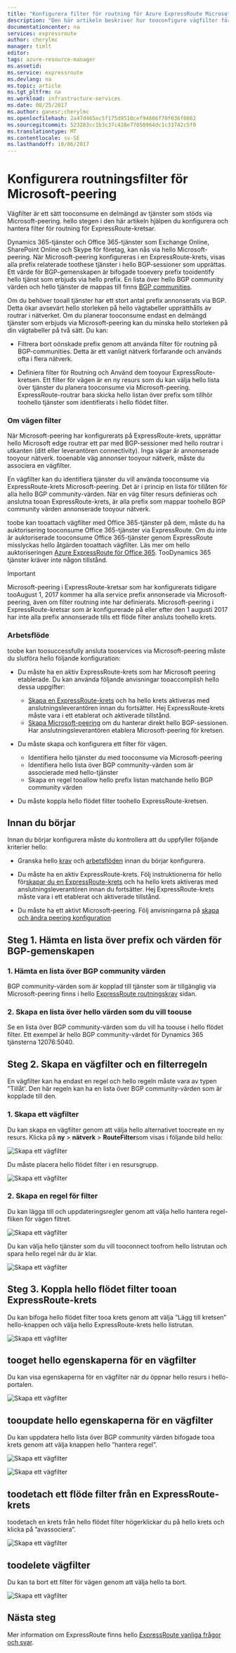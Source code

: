 ```yaml
---
title: "Konfigurera filter för routning för Azure ExpressRoute Microsoft peering: Portal | Microsoft Docs"
description: "Den här artikeln beskriver hur tooconfigure vägfilter för att använda Microsoft Peering hello Azure-portalen"
documentationcenter: na
services: expressroute
author: cherylmc
manager: timlt
editor: 
tags: azure-resource-manager
ms.assetid: 
ms.service: expressroute
ms.devlang: na
ms.topic: article
ms.tgt_pltfrm: na
ms.workload: infrastructure-services
ms.date: 08/25/2017
ms.author: ganesr;cherylmc
ms.openlocfilehash: 2a47d465ec5f175d9510cef94606f70f036f0862
ms.sourcegitcommit: 523283cc1b3c37c428e77850964dc1c33742c5f0
ms.translationtype: MT
ms.contentlocale: sv-SE
ms.lasthandoff: 10/06/2017
---
```

# <a name="configure-route-filters-for-microsoft-peering"></a>Konfigurera routningsfilter för Microsoft-peering

Vägfilter är ett sätt tooconsume en delmängd av tjänster som stöds via Microsoft-peering. hello stegen i den här artikeln hjälpen du konfigurera och hantera filter för routning för ExpressRoute-kretsar.

Dynamics 365-tjänster och Office 365-tjänster som Exchange Online, SharePoint Online och Skype för företag, kan nås via hello Microsoft-peering. När Microsoft-peering konfigureras i en ExpressRoute-krets, visas alla prefix relaterade toothese tjänster i hello BGP-sessioner som upprättas. Ett värde för BGP-gemenskapen är bifogade tooevery prefix tooidentify hello tjänst som erbjuds via hello prefix. En lista över hello BGP community värden och hello tjänster de mappas till finns [BGP communities](expressroute-routing.md#bgp).

Om du behöver tooall tjänster har ett stort antal prefix annonserats via BGP. Detta ökar avsevärt hello storleken på hello vägtabeller upprätthålls av routrar i nätverket. Om du planerar tooconsume endast en delmängd tjänster som erbjuds via Microsoft-peering kan du minska hello storleken på din vägtabeller på två sätt. Du kan:

- Filtrera bort oönskade prefix genom att använda filter för routning på BGP-communities. Detta är ett vanligt nätverk förfarande och används ofta i flera nätverk.

- Definiera filter för Routning och Använd dem tooyour ExpressRoute-kretsen. Ett filter för vägen är en ny resurs som du kan välja hello lista över tjänster du planera tooconsume via Microsoft-peering. ExpressRoute-routrar bara skicka hello listan över prefix som tillhör toohello tjänster som identifierats i hello flödet filter.

### <a name="about"></a>Om vägen filter

När Microsoft-peering har konfigurerats på ExpressRoute-krets, upprättar hello Microsoft edge routrar ett par med BGP-sessioner med hello routrar i utkanten (ditt eller leverantören connectivity). Inga vägar är annonserade tooyour nätverk. tooenable väg annonser tooyour nätverk, måste du associera en vägfilter.

En vägfilter kan du identifiera tjänster du vill använda tooconsume via ExpressRoute-krets Microsoft-peering. Det är i princip en lista för tillåten för alla hello BGP community-värden. När en väg filter resurs definieras och anslutna tooan ExpressRoute-krets, är alla prefix som mappar toohello BGP community värden annonserade tooyour nätverk.

toobe kan tooattach vägfilter med Office 365-tjänster på dem, måste du ha auktorisering tooconsume Office 365-tjänster via ExpressRoute. Om du inte är auktoriserade tooconsume Office 365-tjänster genom ExpressRoute misslyckas hello åtgärden tooattach vägfilter. Läs mer om hello auktoriseringen [Azure ExpressRoute för Office 365](https://support.office.com/article/Azure-ExpressRoute-for-Office-365-6d2534a2-c19c-4a99-be5e-33a0cee5d3bd). TooDynamics 365 tjänster kräver inte någon tillstånd.

> [!IMPORTANT]
> Microsoft-peering i ExpressRoute-kretsar som har konfigurerats tidigare tooAugust 1, 2017 kommer ha alla service prefix annonserade via Microsoft-peering, även om filter routning inte har definierats. Microsoft-peering i ExpressRoute-kretsar som är konfigurerade på eller efter den 1 augusti 2017 har inte alla prefix annonserade tills ett flöde filter ansluts toohello krets.
> 
> 

### <a name="workflow"></a>Arbetsflöde

toobe kan toosuccessfully ansluta tooservices via Microsoft-peering måste du slutföra hello följande konfiguration:

- Du måste ha en aktiv ExpressRoute-krets som har Microsoft peering etablerade. Du kan använda följande anvisningar tooaccomplish hello dessa uppgifter:
  - [Skapa en ExpressRoute-krets](expressroute-howto-circuit-portal-resource-manager.md) och ha hello krets aktiveras med anslutningsleverantören innan du fortsätter. Hej ExpressRoute-krets måste vara i ett etablerat och aktiverade tillstånd.
  - [Skapa Microsoft-peering](expressroute-howto-routing-portal-resource-manager.md) om du hanterar direkt hello BGP-sessionen. Har anslutningsleverantören etablera Microsoft-peering för kretsen.

-  Du måste skapa och konfigurera ett filter för vägen.
    - Identifiera hello tjänster du med tooconsume via Microsoft-peering
    - Identifiera hello lista över BGP community-värden som är associerade med hello-tjänster
    - Skapa en regel tooallow hello prefix listan matchande hello BGP community värden

-  Du måste koppla hello flödet filter toohello ExpressRoute-kretsen.

## <a name="before-you-begin"></a>Innan du börjar

Innan du börjar konfigurera måste du kontrollera att du uppfyller följande kriterier hello:

 - Granska hello [krav](expressroute-prerequisites.md) och [arbetsflöden](expressroute-workflows.md) innan du börjar konfigurera.

 - Du måste ha en aktiv ExpressRoute-krets. Följ instruktionerna för hello för[skapar du en ExpressRoute-krets](expressroute-howto-circuit-portal-resource-manager.md) och ha hello krets aktiveras med anslutningsleverantören innan du fortsätter. Hej ExpressRoute-krets måste vara i ett etablerat och aktiverade tillstånd.

 - Du måste ha ett aktivt Microsoft-peering. Följ anvisningarna på [skapa och ändra peering konfiguration](expressroute-howto-routing-portal-resource-manager.md)


## <a name="prefixes"></a>Steg 1. Hämta en lista över prefix och värden för BGP-gemenskapen

### <a name="1-get-a-list-of-bgp-community-values"></a>1. Hämta en lista över BGP community värden

BGP community-värden som är kopplad till tjänster som är tillgänglig via Microsoft-peering finns i hello [ExpressRoute routningskrav](expressroute-routing.md) sidan.

### <a name="2-make-a-list-of-hello-values-that-you-want-toouse"></a>2. Skapa en lista över hello värden som du vill toouse

Se en lista över BGP community-värden som du vill ha toouse i hello flödet filter. Ett exempel är hello BGP community-värdet för Dynamics 365 tjänsterna 12076:5040.

## <a name="filter"></a>Steg 2. Skapa en vägfilter och en filterregeln

En vägfilter kan ha endast en regel och hello regeln måste vara av typen ”Tillåt'. Den här regeln kan ha en lista över BGP community-värden som är kopplade till den.

### <a name="1-create-a-route-filter"></a>1. Skapa ett vägfilter
Du kan skapa en vägfilter genom att välja hello alternativet toocreate en ny resurs. Klicka på **ny** > **nätverk** > **RouteFilter**som visas i följande bild hello:

![Skapa ett vägfilter](.\media\how-to-routefilter-portal\CreateRouteFilter1.png)

Du måste placera hello flödet filter i en resursgrupp. 

![Skapa ett vägfilter](.\media\how-to-routefilter-portal\CreateRouteFilter.png)

### <a name="2-create-a-filter-rule"></a>2. Skapa en regel för filter

Du kan lägga till och uppdateringsregler genom att välja hello hantera regel-fliken för vägen filtret.

![Skapa ett vägfilter](.\media\how-to-routefilter-portal\ManageRouteFilter.png)


Du kan välja hello tjänster som du vill tooconnect toofrom hello listrutan och spara hello regel när du är klar.

![Skapa ett vägfilter](.\media\how-to-routefilter-portal\AddRouteFilterRule.png)


## <a name="attach"></a>Steg 3. Koppla hello flödet filter tooan ExpressRoute-krets

Du kan bifoga hello flödet filter tooa krets genom att välja ”Lägg till kretsen” hello-knappen och välja hello ExpressRoute-krets hello listrutan.

![Skapa ett vägfilter](.\media\how-to-routefilter-portal\AddCktToRouteFilter.png)

## <a name="getproperties"></a>tooget hello egenskaperna för en vägfilter

Du kan visa egenskaperna för en vägfilter när du öppnar hello resurs i hello-portalen.

![Skapa ett vägfilter](.\media\how-to-routefilter-portal\ViewRouteFilter.png)


## <a name="updateproperties"></a>tooupdate hello egenskaperna för en vägfilter

Du kan uppdatera hello lista över BGP community värden bifogade tooa krets genom att välja knappen hello ”hantera regel”.


![Skapa ett vägfilter](.\media\how-to-routefilter-portal\ManageRouteFilter.png)

![Skapa ett vägfilter](.\media\how-to-routefilter-portal\AddRouteFilterRule.png) 


## <a name="detach"></a>toodetach ett flöde filter från en ExpressRoute-krets

toodetach en krets från hello flödet filter högerklickar du på hello krets och klicka på ”avassociera”.

![Skapa ett vägfilter](.\media\how-to-routefilter-portal\DetachRouteFilter.png) 


## <a name="delete"></a>toodelete vägfilter

Du kan ta bort ett filter för vägen genom att välja hello ta bort. 

![Skapa ett vägfilter](.\media\how-to-routefilter-portal\DeleteRouteFilter.png) 

## <a name="next-steps"></a>Nästa steg

Mer information om ExpressRoute finns hello [ExpressRoute vanliga frågor och svar](expressroute-faqs.md).
